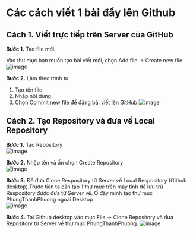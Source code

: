 # Các cách viết 1 bài đẩy lên Github
## Cách 1. Viết trực tiếp trên Server của GitHub
**Bước 1.** Tạo file mới.

Vào thư mục bạn muốn tạo bài viết mới, chọn Add file -> Create new file
![image](https://user-images.githubusercontent.com/48250210/157367105-d2fcdaa3-d64c-471f-91d7-8a99a12d4c46.png)



**Bước 2.** Làm theo trình tự
1. Tạo tên file
2. Nhập nội dung
3. Chọn Commit new file để đăng bài viết lên GitHub
![image](https://user-images.githubusercontent.com/48250210/157366961-5025efe2-77cd-47e4-9fc2-e0b99dff2558.png)

## Cách 2. Tạo Repository và đưa về Local Repository
**Bước 1.** Tạo Repository\
![image](https://user-images.githubusercontent.com/48250210/157367601-3f286595-af25-4124-9a7c-34206407546f.png)

**Bước 2.** Nhập tên và ấn chọn Create Repository\
![image](https://user-images.githubusercontent.com/48250210/157367915-f7c37c79-f7c4-423e-b064-8e1fbdaf9bc1.png)

**Bước 3.** Để đưa Clone Respository từ Server về Local Respository (Github desktop).Trước tiên ta cần tạo 1 thư mục trên máy tính để lưu trữ Respository được đưa từ Server về. Ở đây mình tạo thư mục PhungThanhPhuong ngoài Desktop\
![image](https://user-images.githubusercontent.com/48250210/157368124-009fd525-4f43-4fde-9ece-c300a305f731.png)

**Bước 4.** Tại Github desktop vào mục File -> Clone Repository và đưa Repository từ Server về thư mục PhungThanhPhuong.
![image](https://user-images.githubusercontent.com/48250210/157368437-7f4e12c7-e942-4680-9961-af82e6ad0172.png)
